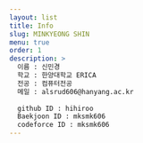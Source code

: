 ```yaml
---
layout: list
title: Info
slug: MINKYEONG SHIN
menu: true
order: 1
description: >
  이름 : 신민경  
  학교 : 한양대학교 ERICA  
  전공 : 컴퓨터전공  
  메일 : alsrud606@hanyang.ac.kr  
    
  github ID : hihiroo  
  Baekjoon ID : mksmk606  
  codeforce ID : mksmk606  
---
```

